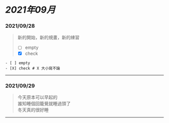 # ___2021年09月___ #
### 2021/09/28 ###
> 新的開始，新的規畫，新的綀習
> - [ ] empty
> - [X] check
```
- [ ] empty
- [X] check # X 大小寫不論
```
- - -
### 2021/09/29 ###
> 今天原本可以早起的  
> 誰知睡個回籠覺就睡過頭了  
> 冬天真的很好睡
- - -
